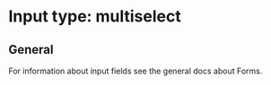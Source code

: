 # Input type: multiselect 

## General

For information about input fields see the general docs about Forms.

